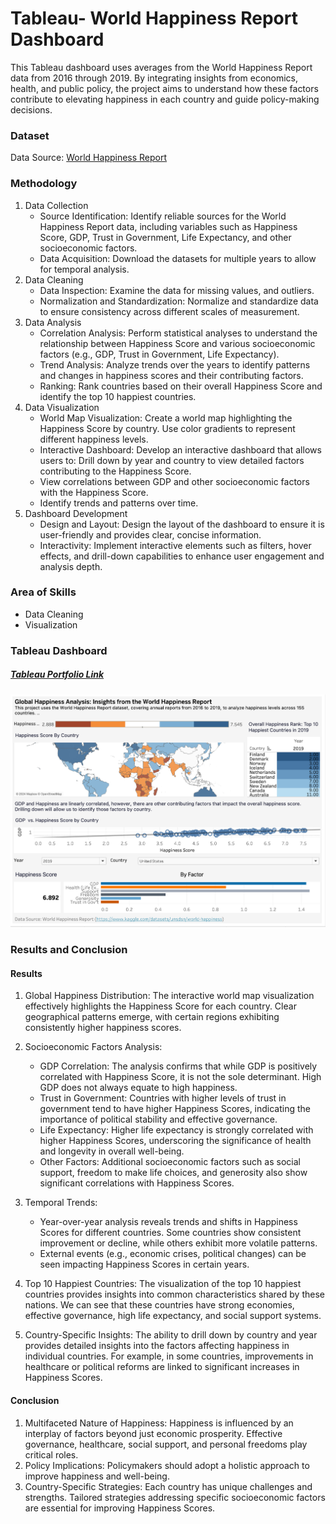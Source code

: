 # Tableau- World Happiness Report Dashboard
This Tableau dashboard uses averages from the World Happiness Report data from 2016 through 2019. 
By integrating insights from economics, health, and public policy, the project aims to understand how these factors contribute to elevating happiness in each country and guide policy-making decisions.

### Dataset
Data Source: [World Happiness Report](https://www.kaggle.com/datasets/unsdsn/world-happiness)

### Methodology
1. Data Collection
    - Source Identification: Identify reliable sources for the World Happiness Report data, including variables such as Happiness Score, GDP, Trust in Government, Life Expectancy, and other socioeconomic factors.
    - Data Acquisition: Download the datasets for multiple years to allow for temporal analysis.
2. Data Cleaning
    -  Data Inspection: Examine the data for missing values, and outliers.
    -  Normalization and Standardization: Normalize and standardize data to ensure consistency across different scales of measurement.
3. Data Analysis
    - Correlation Analysis: Perform statistical analyses to understand the relationship between Happiness Score and various socioeconomic factors (e.g., GDP, Trust in Government, Life Expectancy).
    - Trend Analysis: Analyze trends over the years to identify patterns and changes in happiness scores and their contributing factors.
    - Ranking: Rank countries based on their overall Happiness Score and identify the top 10 happiest countries.
4. Data Visualization
    - World Map Visualization: Create a world map highlighting the Happiness Score by country. Use color gradients to represent different happiness levels.
    - Interactive Dashboard: Develop an interactive dashboard that allows users to: Drill down by year and country to view detailed factors contributing to the Happiness Score.
    - View correlations between GDP and other socioeconomic factors with the Happiness Score.
    - Identify trends and patterns over time.
5.  Dashboard Development
    - Design and Layout: Design the layout of the dashboard to ensure it is user-friendly and provides clear, concise information.
    - Interactivity: Implement interactive elements such as filters, hover effects, and drill-down capabilities to enhance user engagement and analysis depth.
    
### Area of Skills
- Data Cleaning
- Visualization
  
### Tableau Dashboard
##### [Tableau Portfolio Link](https://public.tableau.com/app/profile/julielsa.sosa/viz/WorldHappinessReportDashboard_17179973627200/WorldHappinessReportDashboard?publish=yes)

![World Happiness Report Dashboard](https://github.com/julielsa/Tableau-World-Happiness-Report-Dashboard/blob/main/World%20Happiness%20Report%20Dashboard.png)

### Results and Conclusion
#### Results

1. Global Happiness Distribution: The interactive world map visualization effectively highlights the Happiness Score for each country. Clear geographical patterns emerge, with certain regions exhibiting consistently higher happiness scores.

2. Socioeconomic Factors Analysis:
      -  GDP Correlation: The analysis confirms that while GDP is positively correlated with Happiness Score, it is not the sole determinant. High GDP does not always equate to high happiness.
      -  Trust in Government: Countries with higher levels of trust in government tend to have higher Happiness Scores, indicating the importance of political stability and effective governance.
      -  Life Expectancy: Higher life expectancy is strongly correlated with higher Happiness Scores, underscoring the significance of health and longevity in overall well-being.
      -  Other Factors: Additional socioeconomic factors such as social support, freedom to make life choices, and generosity also show significant correlations with Happiness Scores.
3. Temporal Trends:
     - Year-over-year analysis reveals trends and shifts in Happiness Scores for different countries. Some countries show consistent improvement or decline, while others exhibit more volatile patterns.
     - External events (e.g., economic crises, political changes) can be seen impacting Happiness Scores in certain years.
5. Top 10 Happiest Countries: The visualization of the top 10 happiest countries provides insights into common characteristics shared by these nations. We can see that these countries have strong economies, effective governance, high life expectancy, and social support systems.
6. Country-Specific Insights: The ability to drill down by country and year provides detailed insights into the factors affecting happiness in individual countries. For example, in some countries, improvements in healthcare or political reforms are linked to significant increases in Happiness Scores.

#### Conclusion

1. Multifaceted Nature of Happiness: Happiness is influenced by an interplay of factors beyond just economic prosperity. Effective governance, healthcare, social support, and personal freedoms play critical roles.
2. Policy Implications: Policymakers should adopt a holistic approach to improve happiness and well-being.
3. Country-Specific Strategies: Each country has unique challenges and strengths. Tailored strategies addressing specific socioeconomic factors are essential for improving Happiness Scores.
 
